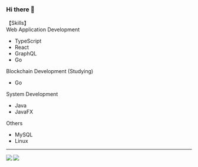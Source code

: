 ### Hi there 👋

【Skills】<br>
Web Application Development
- TypeScript
- React
- GraphQL
- Go

Blockchain Development (Studying)
- Go

System Development
- Java
- JavaFX

Others
- MySQL
- Linux

---

<a href="https://github.com/anuraghazra/github-readme-stats">
  <img align="left" src="https://github-readme-stats.vercel.app/api?username=show-coco&count_private=true&show_icons=true&theme=dracula" />
</a>
<a href="https://github.com/anuraghazra/github-readme-stats">
  <img align="left" src="https://github-readme-stats.vercel.app/api/top-langs/?username=show-coco&count_private=true&show_icons=true&theme=dracula" />
</a>
